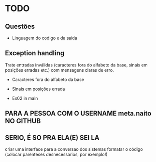 # TODO

## Questões

- Linguagem do codigo e da saida

## Exception handling

Trate entradas inválidas (caracteres fora do alfabeto da base, sinais em posições
erradas etc.) com mensagens claras de erro.

- Caracteres fora do alfabeto da base
- Sinais em posições errada

- Ex02 in main

## PARA A PESSOA COM O USERNAME meta.naito NO GITHUB
## SERIO, É SO PRA ELA(E) SEI LA

criar uma interface para a conversao dos sistemas
formatar o código (colocar parenteses desnecessarios, por exemplo!)
